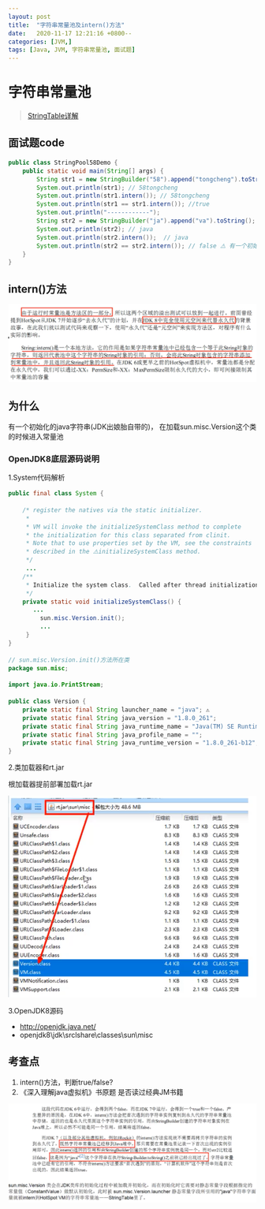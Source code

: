 ```yaml
---
layout: post
title:  "字符串常量池及intern()方法"
date:   2020-11-17 12:21:16 +0800--
categories: [JVM,]
tags: [Java, JVM, 字符串常量池, 面试题]  
---
```


# 字符串常量池

> [StringTable详解](http://www.silince.cn/2020/08/12/StringTable/)

## 面试题code

```java
public class StringPool58Demo {
    public static void main(String[] args) {
        String str1 = new StringBuilder("58").append("tongcheng").toString();
        System.out.println(str1); // 58tongcheng
        System.out.println(str1.intern()); // 58tongcheng
        System.out.println(str1 == str1.intern()); //true
        System.out.println("------------");
        String str2 = new StringBuilder("ja").append("va").toString();
        System.out.println(str2); // java
        System.out.println(str2.intern());  // java
        System.out.println(str2 == str2.intern()); // false ⚠️ 有一个初始化的java字符串(JDK出娘胎自带的)， 在加载sun.misc.Version这个类的时候进入常量池
    }
}
```



## intern()方法

![image-20201221220103096](/assets/imgs/image-20201221220103096.png)



## 为什么

有一个初始化的java字符串(JDK出娘胎自带的)， 在加载sun.misc.Version这个类的时候进入常量池

### OpenJDK8底层源码说明

1.System代码解析

```java
public final class System {

    /* register the natives via the static initializer.
     *
     * VM will invoke the initializeSystemClass method to complete
     * the initialization for this class separated from clinit.
     * Note that to use properties set by the VM, see the constraints
     * described in the ⚠️initializeSystemClass method.
     */
     ...
    /**
     * Initialize the system class.  Called after thread initialization. 在线程初始化后被调用
     */
    private static void initializeSystemClass() {
       ...
     	 sun.misc.Version.init();
     	 ...
     }
}

// sun.misc.Version.init()方法所在类
package sun.misc;

import java.io.PrintStream;

public class Version {
    private static final String launcher_name = "java"; ⚠️
    private static final String java_version = "1.8.0_261";
    private static final String java_runtime_name = "Java(TM) SE Runtime Environment";
    private static final String java_profile_name = "";
    private static final String java_runtime_version = "1.8.0_261-b12";
}
```

2.类加载器和rt.jar

根加载器提前部署加载rt.jar

![image-20201221221606093](/assets/imgs/image-20201221221606093.png)

3.OpenJDK8源码

- http://openjdk.java.net/
- openjdk8\jdk\srclshare\classes\sun\misc

## 考查点

1. intern()方法，判断true/false?
2. 《深入理解java虚拟机》书原题 是否读过经典JM书籍

![image-20201221222340781](/assets/imgs/image-20201221222340781.png)